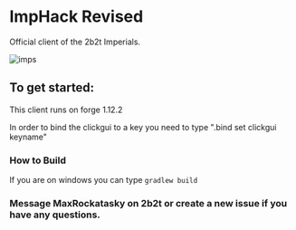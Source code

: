 # ImpHack Revised
Official client of the 2b2t Imperials.

![imps](https://user-images.githubusercontent.com/64598162/137604406-ef3e8459-b1c6-4094-9354-d3e8c9853c39.png)

## To get started:
This client runs on forge 1.12.2

In order to bind the clickgui to a key you need to type ".bind set clickgui keyname"

### How to Build 
If you are on windows you can type 
`gradlew build`

### Message MaxRockatasky on 2b2t or create a new issue if you have any questions.

